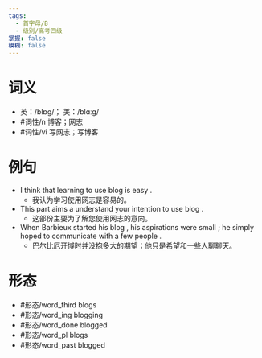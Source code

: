 ```yaml
---
tags:
  - 首字母/B
  - 级别/高考四级
掌握: false
模糊: false
---
```

# 词义
- 英：/blɒɡ/； 美：/blɑːɡ/
- #词性/n  博客；网志
- #词性/vi  写网志；写博客
# 例句
- I think that learning to use blog is easy .
	- 我认为学习使用网志是容易的。
- This part aims a understand your intention to use blog .
	- 这部份主要为了解您使用网志的意向。
- When Barbieux started his blog , his aspirations were small ; he simply hoped to communicate with a few people .
	- 巴尔比厄开博时并没抱多大的期望；他只是希望和一些人聊聊天。
# 形态
- #形态/word_third blogs
- #形态/word_ing blogging
- #形态/word_done blogged
- #形态/word_pl blogs
- #形态/word_past blogged
